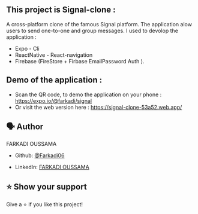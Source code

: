 ## This project is Signal-clone :
   A cross-platform clone of the famous Signal platform. The application alow users to send one-to-one and group messages. I used to devolop the application : 
   - Expo - Cli
   - ReactNative - React-navigation
   - Firebase (FireStore + Firbase EmailPassword Auth ).
## Demo of the application : 

- Scan the QR code, to demo the application on your phone : https://expo.io/@farkadi/signal 
- Or visit the web version here : https://signal-clone-53a52.web.app/

## 🗣️ Author

FARKADI OUSSAMA

- Github: [@Farkadi06](https://github.com/Farkadi06)

- LinkedIn: [FARKADI OUSSAMA](https://www.linkedin.com/in/oussama-farkadi/)

## ⭐ Show your support

Give a ⭐️ if you like this project!

